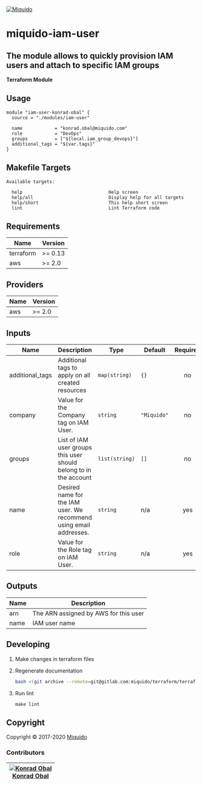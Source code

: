 <!-- This file was automatically generated by the `build-harness`. Make all changes to `README.yaml` and run `make readme` to rebuild this file. -->
[![Miquido][logo]](https://www.miquido.com/)

# miquido-iam-user
The module allows to quickly provision IAM users and attach to specific IAM groups
---
**Terraform Module**
## Usage

```hcl
module "iam-user-konrad-obal" {
  source = "./modules/iam-user"

  name            = "konrad.obal@miquido.com"
  role            = "DevOps"
  groups          = ["${local.iam_group_devops}"]
  additional_tags = "${var.tags}"
}
```
<!-- markdownlint-disable -->
## Makefile Targets
```text
Available targets:

  help                                Help screen
  help/all                            Display help for all targets
  help/short                          This help short screen
  lint                                Lint Terraform code

```
<!-- markdownlint-restore -->
<!-- markdownlint-disable -->
## Requirements

| Name | Version |
|------|---------|
| terraform | >= 0.13 |
| aws | >= 2.0 |

## Providers

| Name | Version |
|------|---------|
| aws | >= 2.0 |

## Inputs

| Name | Description | Type | Default | Required |
|------|-------------|------|---------|:--------:|
| additional\_tags | Additional tags to apply on all created resources | `map(string)` | `{}` | no |
| company | Value for the Company tag on IAM User. | `string` | `"Miquido"` | no |
| groups | List of IAM user groups this user should belong to in the account | `list(string)` | `[]` | no |
| name | Desired name for the IAM user. We recommend using email addresses. | `string` | n/a | yes |
| role | Value for the Role tag on IAM User. | `string` | n/a | yes |

## Outputs

| Name | Description |
|------|-------------|
| arn | The ARN assigned by AWS for this user |
| name | IAM user name |

<!-- markdownlint-restore -->


## Developing

1. Make changes in terraform files

2. Regenerate documentation

    ```bash
    bash <(git archive --remote=git@gitlab.com:miquido/terraform/terraform-readme-update.git master update.sh | tar -xO)
    ```

3. Run lint

    ```
    make lint
    ```

## Copyright

Copyright © 2017-2020 [Miquido](https://miquido.com)



### Contributors

|  [![Konrad Obal][k911_avatar]][k911_homepage]<br/>[Konrad Obal][k911_homepage] |
|---|

  [k911_homepage]: https://github.com/k911
  [k911_avatar]: https://github.com/k911.png?size=150



  [logo]: https://www.miquido.com/img/logos/logo__miquido.svg
  [website]: https://www.miquido.com/
  [gitlab]: https://gitlab.com/miquido
  [github]: https://github.com/miquido
  [bitbucket]: https://bitbucket.org/miquido


